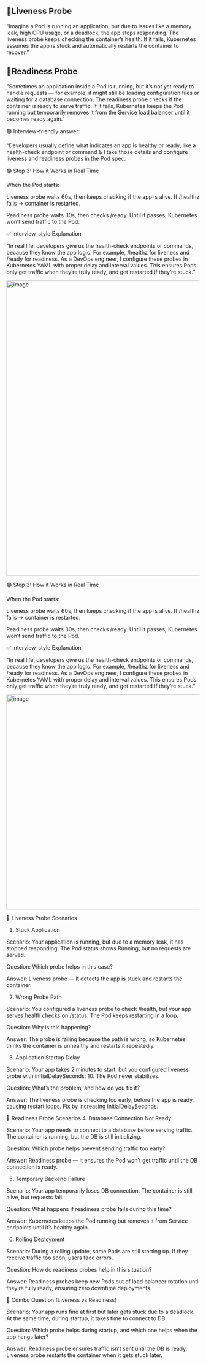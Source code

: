 🔹Liveness Probe
-----------------
“Imagine a Pod is running an application, but due to issues like a memory leak, high CPU usage, or a deadlock, the app stops responding.
The liveness probe keeps checking the container’s health. If it fails, Kubernetes assumes the app is stuck and automatically restarts the container to recover.”


🔹Readiness Probe
---------------
“Sometimes an application inside a Pod is running, but it’s not yet ready to handle requests — for example, it might still be loading configuration files or waiting for a database connection.
The readiness probe checks if the container is ready to serve traffic. If it fails, Kubernetes keeps the Pod running but temporarily removes it from the Service load balancer until it becomes ready again.”


🟢 Interview-friendly answer:

“Developers usually define what indicates an app is healthy or ready, like a health-check endpoint or command & I take those details and configure liveness and readiness probes in the Pod spec.





🟢 Step 3: How it Works in Real Time

When the Pod starts:

Liveness probe waits 60s, then keeps checking if the app is alive. If /healthz fails → container is restarted.

Readiness probe waits 30s, then checks /ready. Until it passes, Kubernetes won’t send traffic to the Pod.

✅ Interview-style Explanation

“In real life, developers give us the health-check endpoints or commands, because they know the app logic. For example, /healthz for liveness and /ready for readiness. As a DevOps engineer, I configure these probes in Kubernetes YAML with proper delay and interval values. This ensures Pods only get traffic when they’re truly ready, and get restarted if they’re stuck.”


<img width="608" height="770" alt="image" src="https://github.com/user-attachments/assets/3ab94953-6394-45ff-a7c1-8cc64a4f25c9" />




🟢 Step 3: How it Works in Real Time

When the Pod starts:

Liveness probe waits 60s, then keeps checking if the app is alive. If /healthz fails → container is restarted.

Readiness probe waits 30s, then checks /ready. Until it passes, Kubernetes won’t send traffic to the Pod.

✅ Interview-style Explanation

“In real life, developers give us the health-check endpoints or commands, because they know the app logic. For example, /healthz for liveness and /ready for readiness. As a DevOps engineer, I configure these probes in Kubernetes YAML with proper delay and interval values. This ensures Pods only get traffic when they’re truly ready, and get restarted if they’re stuck.”



<img width="1245" height="560" alt="image" src="https://github.com/user-attachments/assets/ab7d699c-94d1-4901-adbb-9df0ca68d527" />





🔹 Liveness Probe Scenarios

1. Stuck Application

Scenario: Your application is running, but due to a memory leak, it has stopped responding. The Pod status shows Running, but no requests are served.

Question: Which probe helps in this case?

Answer: Liveness probe — It detects the app is stuck and restarts the container.

2. Wrong Probe Path

Scenario: You configured a liveness probe to check /health, but your app serves health checks on /status. The Pod keeps restarting in a loop.

Question: Why is this happening?

Answer: The probe is failing because the path is wrong, so Kubernetes thinks the container is unhealthy and restarts it repeatedly.

3. Application Startup Delay

Scenario: Your app takes 2 minutes to start, but you configured liveness probe with initialDelaySeconds: 10. The Pod never stabilizes.

Question: What’s the problem, and how do you fix it?

Answer: The liveness probe is checking too early, before the app is ready, causing restart loops. Fix by increasing initialDelaySeconds.

🔹 Readiness Probe Scenarios
4. Database Connection Not Ready

Scenario: Your app needs to connect to a database before serving traffic. The container is running, but the DB is still initializing.

Question: Which probe helps prevent sending traffic too early?

Answer: Readiness probe — It ensures the Pod won’t get traffic until the DB connection is ready.

5. Temporary Backend Failure

Scenario: Your app temporarily loses DB connection. The container is still alive, but requests fail.

Question: What happens if readiness probe fails during this time?

Answer: Kubernetes keeps the Pod running but removes it from Service endpoints until it’s healthy again.

6. Rolling Deployment

Scenario: During a rolling update, some Pods are still starting up. If they receive traffic too soon, users face errors.

Question: How do readiness probes help in this situation?

Answer: Readiness probes keep new Pods out of load balancer rotation until they’re fully ready, ensuring zero downtime deployments.

🔹 Combo Question (Liveness vs Readiness)

Scenario: Your app runs fine at first but later gets stuck due to a deadlock. At the same time, during startup, it takes time to connect to DB.

Question: Which probe helps during startup, and which one helps when the app hangs later?

Answer: Readiness probe ensures traffic isn’t sent until the DB is ready. Liveness probe restarts the container when it gets stuck later.

